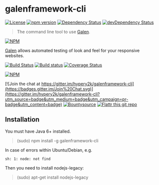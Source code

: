 
# galenframework-cli


[![License](https://img.shields.io/github/license/mashape/apistatus.svg)](LICENSE) [![npm version](https://badge.fury.io/js/galenframework-cli.svg)](http://badge.fury.io/js/galenframework-cli) [![Dependency Status](https://david-dm.org/hypery2k/galenframework-cli.svg)](https://david-dm.org/hypery2k/galenframework-cli) [![devDependency Status](https://david-dm.org/hypery2k/galenframework-cli/dev-status.svg)](https://david-dm.org/hypery2k/galenframework-cli#info=devDependencies)

> The command line tool to use [Galen](http://galenframework.com).

[![NPM](https://nodei.co/npm/galenframework-cli.png?downloads=true&downloadRank=true&stars=true)](https://nodei.co/npm/galenframework-cli/)


[Galen](http://galenframework.com) allows automated testing of look and feel for your responsive websites.

[![Build Status](https://travis-ci.org/hypery2k/galenframework-cli.svg?branch=master)](https://travis-ci.org/hypery2k/galenframework-cli) [![Build status](https://ci.appveyor.com/api/projects/status/fbwy88pc9ia6429w/branch/master?svg=true)](https://ci.appveyor.com/project/hypery2k/galenframework-cli/branch/master) [![Coverage Status](https://coveralls.io/repos/hypery2k/galenframework-cli/badge.svg?branch=master&service=github)](https://coveralls.io/github/hypery2k/galenframework-cli?branch=master)

[![NPM](https://nodei.co/npm-dl/galenframework-cli.png)](https://nodei.co/npm/galenframework-cli/)

[![Join the chat at https://gitter.im/hypery2k/galenframework-cli](https://badges.gitter.im/Join%20Chat.svg)](https://gitter.im/hypery2k/galenframework-cli?utm_source=badge&utm_medium=badge&utm_campaign=pr-badge&utm_content=badge) [![Bountysource](https://www.bountysource.com/badge/tracker?tracker_id=15642797)](https://www.bountysource.com/trackers/15642797-hypery2k-galenframework-cli?utm_source=15642797&utm_medium=shield&utm_campaign=TRACKER_BADGE) [![Flattr this git repo](http://api.flattr.com/button/flattr-badge-large.png)](https://flattr.com/submit/auto?user_id=mreinhardt&url=https://github.com/hypery2k/galenframework-cli&title=badges&language=&tags=github&category=software)

## Installation

You must have Java 6+ installed.

> (sudo) npm install -g galenframework-cli

In case of errors within Ubuntu/Debian, e.g.
```
sh: 1: node: not find
```

Then you need to install  nodejs-legacy:
> (sudo) apt-get install nodejs-legacy
